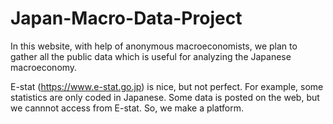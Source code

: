 # Japan-Macro-Data-Project

In this website, with help of anonymous macroeconomists, we plan to gather all the public data which is useful for analyzing the Japanese macroeconomy.

E-stat (https://www.e-stat.go.jp) is nice, but not perfect.
For example, some statistics are only coded in Japanese. Some data is posted on the web, but we cannnot access from E-stat.
So, we make a platform.




